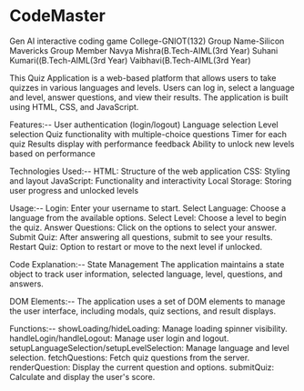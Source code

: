 # CodeMaster
Gen AI interactive coding game
College-GNIOT(132)
Group Name-Silicon Mavericks
Group Member
Navya Mishra(B.Tech-AIML(3rd Year)
Suhani Kumari((B.Tech-AIML(3rd Year)
Vaibhavi(B.Tech-AIML(3rd Year)

This Quiz Application is a web-based platform that allows users to take quizzes in various languages and levels. Users can log in, select a language and level, answer questions, and view their results. The application is built using HTML, CSS, and JavaScript.

Features:--
User authentication (login/logout)
Language selection
Level selection
Quiz functionality with multiple-choice questions
Timer for each quiz
Results display with performance feedback
Ability to unlock new levels based on performance

Technologies Used:--
HTML: Structure of the web application
CSS: Styling and layout
JavaScript: Functionality and interactivity
Local Storage: Storing user progress and unlocked levels

Usage:--
Login: Enter your username to start.
Select Language: Choose a language from the available options.
Select Level: Choose a level to begin the quiz.
Answer Questions: Click on the options to select your answer.
Submit Quiz: After answering all questions, submit to see your results.
Restart Quiz: Option to restart or move to the next level if unlocked.

Code Explanation:--
State Management
The application maintains a state object to track user information, selected language, level, questions, and answers.

DOM Elements:--
The application uses a set of DOM elements to manage the user interface, including modals, quiz sections, and result displays.

Functions:--
showLoading/hideLoading: Manage loading spinner visibility.
handleLogin/handleLogout: Manage user login and logout.
setupLanguageSelection/setupLevelSelection: Manage language and level selection.
fetchQuestions: Fetch quiz questions from the server.
renderQuestion: Display the current question and options.
submitQuiz: Calculate and display the user's score.
